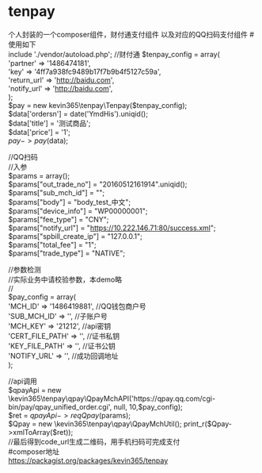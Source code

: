 # tenpay
个人封装的一个composer组件，财付通支付组件
以及对应的QQ扫码支付组件
#使用如下  
include './vendor/autoload.php';
//财付通
$tenpay_config = array(  
    'partner' => '1486474181',  
    'key' => '4ff7a938fc9489b17f7b9b4f5127c59a',  
    'return_url' => 'http://baidu.com',  
    'notify_url' => 'http://baidu.com',  
);  
$pay = new kevin365\tenpay\Tenpay($tenpay_config);  
$data['ordersn'] = date('YmdHis').uniqid();  
$data['title']   = '测试商品';  
$data['price']   = '1';  
$pay->pay($data);  

//QQ扫码   
//入参   
$params = array();   
$params["out_trade_no"] = "20160512161914".uniqid();    
$params["sub_mch_id"] = "";   
$params["body"] = "body_test_中文";   
$params["device_info"] = "WP00000001";   
$params["fee_type"] = "CNY";   
$params["notify_url"] = "https://10.222.146.71:80/success.xml";   
$params["spbill_create_ip"] = "127.0.0.1";   
$params["total_fee"] = "1";  
$params["trade_type"] = "NATIVE";   
   
//参数检测   
//实际业务中请校验参数，本demo略   
//  
$pay_config = array(   
    'MCH_ID'         => '1486419881',   //QQ钱包商户号   
    'SUB_MCH_ID'     => '',   //子账户号   
    'MCH_KEY'        => '21212',   //api密钥   
    'CERT_FILE_PATH' => '',   //证书私钥   
    'KEY_FILE_PATH'  => '',  //证书公钥   
    'NOTIFY_URL'     => '',   //成功回调地址   
);   
  
//api调用   
$qpayApi = new \kevin365\tenpay\qpay\QpayMchAPI('https://qpay.qq.com/cgi-bin/pay/qpay_unified_order.cgi', null, 10,$pay_config);   
$ret = $qpayApi->reqQpay($params);   
$Qpay = new \kevin365\tenpay\qpay\QpayMchUtil();   
print_r($Qpay->xmlToArray($ret));  
//最后得到code_url生成二维码，用手机扫码可完成支付   
#composer地址  
https://packagist.org/packages/kevin365/tenpay    
